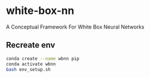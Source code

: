 # white-box-nn
A Conceptual Framework For White Box Neural Networks 

## Recreate env

```bash
conda create --name wbnn pip
conda activate wbnn
bash env_setup.sh
```